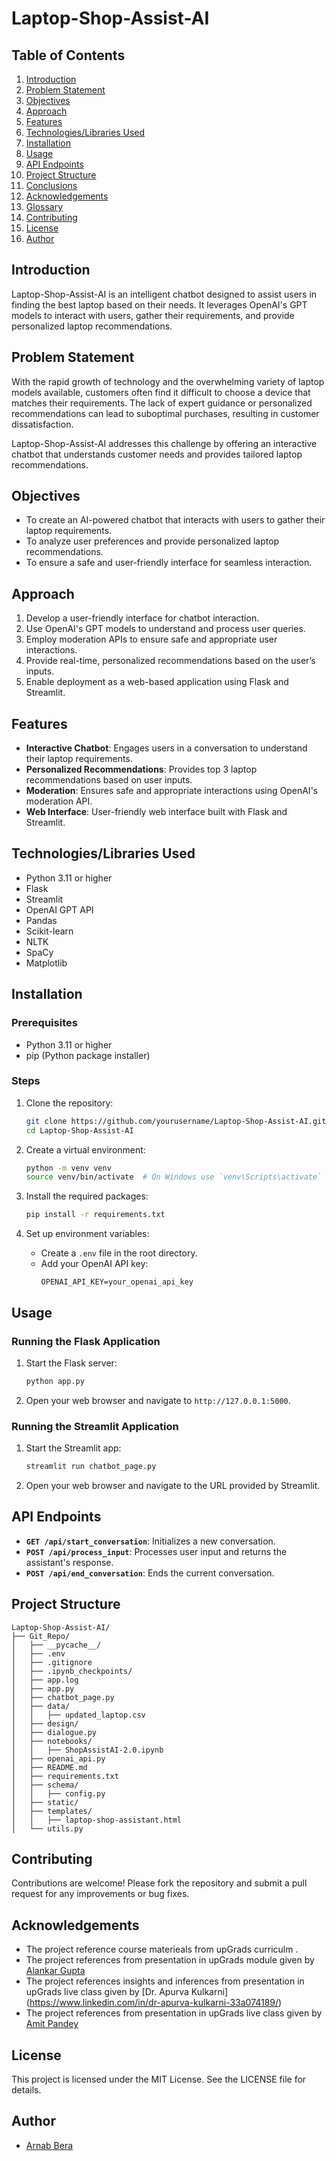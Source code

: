 # Laptop-Shop-Assist-AI

## Table of Contents
1. [Introduction](#introduction)
2. [Problem Statement](#problem-statement)
3. [Objectives](#objectives)
4. [Approach](#approach)
5. [Features](#features)
6. [Technologies/Libraries Used](#technologieslibraries-used)
7. [Installation](#installation)
8. [Usage](#usage)
9. [API Endpoints](#api-endpoints)
10. [Project Structure](#project-structure)
11. [Conclusions](#conclusions)
12. [Acknowledgements](#acknowledgements)
13. [Glossary](#glossary)
14. [Contributing](#contributing)
15. [License](#license)
16. [Author](#author)

## Introduction
Laptop-Shop-Assist-AI is an intelligent chatbot designed to assist users in finding the best laptop based on their needs. It leverages OpenAI's GPT models to interact with users, gather their requirements, and provide personalized laptop recommendations.

## Problem Statement
With the rapid growth of technology and the overwhelming variety of laptop models available, customers often find it difficult to choose a device that matches their requirements. The lack of expert guidance or personalized recommendations can lead to suboptimal purchases, resulting in customer dissatisfaction. 

Laptop-Shop-Assist-AI addresses this challenge by offering an interactive chatbot that understands customer needs and provides tailored laptop recommendations.

## Objectives
- To create an AI-powered chatbot that interacts with users to gather their laptop requirements.
- To analyze user preferences and provide personalized laptop recommendations.
- To ensure a safe and user-friendly interface for seamless interaction.

## Approach
1. Develop a user-friendly interface for chatbot interaction.
2. Use OpenAI's GPT models to understand and process user queries.
3. Employ moderation APIs to ensure safe and appropriate user interactions.
4. Provide real-time, personalized recommendations based on the user’s inputs.
5. Enable deployment as a web-based application using Flask and Streamlit.

## Features
- **Interactive Chatbot**: Engages users in a conversation to understand their laptop requirements.
- **Personalized Recommendations**: Provides top 3 laptop recommendations based on user inputs.
- **Moderation**: Ensures safe and appropriate interactions using OpenAI's moderation API.
- **Web Interface**: User-friendly web interface built with Flask and Streamlit.

## Technologies/Libraries Used
- Python 3.11 or higher
- Flask
- Streamlit
- OpenAI GPT API
- Pandas
- Scikit-learn
- NLTK
- SpaCy
- Matplotlib

## Installation
### Prerequisites
- Python 3.11 or higher
- pip (Python package installer)

### Steps
1. Clone the repository:
    ```sh
    git clone https://github.com/yourusername/Laptop-Shop-Assist-AI.git
    cd Laptop-Shop-Assist-AI
    ```

2. Create a virtual environment:
    ```sh
    python -m venv venv
    source venv/bin/activate  # On Windows use `venv\Scripts\activate`
    ```

3. Install the required packages:
    ```sh
    pip install -r requirements.txt
    ```

4. Set up environment variables:
    - Create a `.env` file in the root directory.
    - Add your OpenAI API key:
        ```
        OPENAI_API_KEY=your_openai_api_key
        ```

## Usage
### Running the Flask Application
1. Start the Flask server:
    ```sh
    python app.py
    ```

2. Open your web browser and navigate to `http://127.0.0.1:5000`.

### Running the Streamlit Application
1. Start the Streamlit app:
    ```sh
    streamlit run chatbot_page.py
    ```

2. Open your web browser and navigate to the URL provided by Streamlit.

## API Endpoints
- **`GET /api/start_conversation`**: Initializes a new conversation.
- **`POST /api/process_input`**: Processes user input and returns the assistant's response.
- **`POST /api/end_conversation`**: Ends the current conversation.

## Project Structure
```plaintext
Laptop-Shop-Assist-AI/
├── Git_Repo/
│   ├── __pycache__/
│   ├── .env
│   ├── .gitignore
│   ├── .ipynb_checkpoints/
│   ├── app.log
│   ├── app.py
│   ├── chatbot_page.py
│   ├── data/
│   │   ├── updated_laptop.csv
│   ├── design/
│   ├── dialogue.py
│   ├── notebooks/
│   │   ├── ShopAssistAI-2.0.ipynb
│   ├── openai_api.py
│   ├── README.md
│   ├── requirements.txt
│   ├── schema/
│   │   ├── config.py
│   ├── static/
│   ├── templates/
│   │   ├── laptop-shop-assistant.html
│   └── utils.py
```
## Contributing
Contributions are welcome! Please fork the repository and submit a pull request for any improvements or bug fixes.

## Acknowledgements

- The project reference course materieals from upGrads curriculm .
- The project references from presentation in upGrads module given by [Alankar Gupta](https://www.linkedin.com/in/alankar-gupta-898a9659/)
- The project references insights and inferences from presentation in upGrads live class given by [Dr. Apurva Kulkarni] (https://www.linkedin.com/in/dr-apurva-kulkarni-33a074189/)
- The project references from presentation in upGrads live class given by [Amit Pandey](https://www.linkedin.com/in/amitpandeyprofile/)

## License
This project is licensed under the MIT License. See the LICENSE file for details.

## Author
* [Arnab Bera]( https://www.linkedin.com/in/arnabbera-tech/ )
